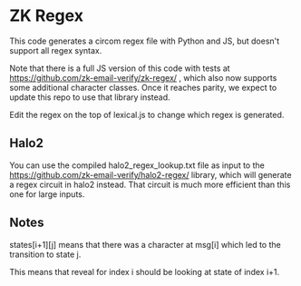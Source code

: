 # ZK Regex

This code generates a circom regex file with Python and JS, but doesn't support all regex syntax.

Note that there is a full JS version of this code with tests at https://github.com/zk-email-verify/zk-regex/ , which also now supports some additional character classes. Once it reaches parity, we expect to update this repo to use that library instead.

Edit the regex on the top of lexical.js to change which regex is generated.

## Halo2

You can use the compiled halo2_regex_lookup.txt file as input to the https://github.com/zk-email-verify/halo2-regex/ library, which will generate a regex circuit in halo2 instead. That circuit is much more efficient than this one for large inputs.

## Notes

states[i+1][j] means that there was a character at msg[i] which led to the transition to state j.

This means that reveal for index i should be looking at state of index i+1.
